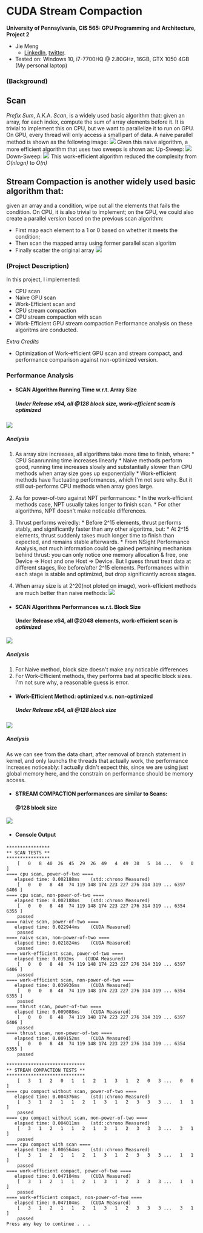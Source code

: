 CUDA Stream Compaction
======================

**University of Pennsylvania, CIS 565: GPU Programming and Architecture, Project 2**

* Jie Meng
  * [LinkedIn](https://www.linkedin.com/in/jie-meng/), [twitter](https://twitter.com/JieMeng6).
* Tested on: Windows 10, i7-7700HQ @ 2.80GHz, 16GB, GTX 1050 4GB (My personal laptop)



### (Background)
## Scan 
*Prefix Sum*, A.K.A. *Scan*, is a widely used basic algorithm that:
given an array, for each index, compute the sum of array elements before it.
It is trivial to implement this on CPU, but we want to parallelize it to run on GPU.
On GPU, every thread will only access a small part of data. A naive parallel method is shown as the following image:
![](img/prefixsum.png)
Given this naive algorithm, a more efficient algorithm that uses two sweeps is shown as:
Up-Sweep:
![](img/upsweep.jpg)
Down-Sweep:
![](img/downsweep.jpg)
This work-efficient algorithm reduced the complexity from *O(nlogn)* to *O(n)*
## Stream Compaction is another widely used basic algorithm that:
given an array and a condition, wipe out all the elements that fails the condition. 
On CPU, it is also trivial to implement; on the GPU, we could also create a parallel version based on the previous scan algorithm:
* First map each element to a 1 or 0 based on whether it meets the condition;
* Then scan the mapped array using former parallel scan algoritm
* Finally scatter the original array
![](img/scatter.jpg)
### (Project Description)
In this project, I implemented:
* CPU scan
* Naive GPU scan
* Work-Efficient scan
and
* CPU stream compaction
* CPU stream compaction with scan
* Work-Efficient GPU stream compaction
Performance analysis on these algoritms are conducted.

*Extra Credits*
* Optimization of Work-efficient GPU scan and stream compact, and performance comparison against non-optimized version.

### Performance Analysis 

- #### SCAN Algorithm Running Time w.r.t. Array Size 
  ##### Under Release x64, all @128 block size, work-efficient scan is *optimized*

![](img/scanperformances.png)

  ##### Analysis
  1. As array size increases, all algorithms take more time to finish, where:
    * CPU Scanrunning time increases linearly
    * Naive methods perform good, running time increases slowly and substantially slower than CPU methods when array size goes up exponentially 
    * Work-efficient methods have fluctuating performances, which I'm not sure why. But it still out-performs CPU methods when array goes large.
  2. As for power-of-two against NPT performances:
    * In the work-efficient methods case, NPT usually takes longer to finish scan.
    * For other algorithms, NPT doesn't make noticable differences.
  3. Thrust performs weiredly:
    * Before 2^15 elements, thrust performs stably, and significantly faster than any other algoritms, but:
    * At 2^15 elements, thrust suddenly takes much longer time to finish than expected, and remains stable afterwards.
    * From NSight Performance Analysis, not much information could be gained pertaining mechanism behind thrust: you can only notice one memory allocation & free, one Device => Host and one Host => Device.
      But I guess thrust treat data at different stages, like before/after 2^15 elements. Performances within each stage is stable and optimized, but drop significantly across stages.
  
  4. When array size is at 2^20(not ploted on image), work-efficient methods are much better than naive methods:
      ![](img/220.png)

- #### SCAN Algorithms Performances w.r.t. Block Size
  #### Under Release x64, all @2048 elements, work-efficient scan is *optimized*

![](img/scanblocksize.png)

   ##### Analysis
   1. For Naive method, block size doesn't make any noticable differences
   2. For Work-Efficient methods, they performs bad at specific block sizes. I'm not sure why, a reasonable guess is error.

- #### Work-Efficient Method: optimized v.s. non-optimized
  ##### Under Release x64, all @128 block size 

![](img/optscan.png) 

   ##### Analysis
   As we can see from the data chart, after removal of branch statement in kernel, and only launchs the threads that actually work, the performance
increases noticeably: I actually didn't expect this, since we are using just global memory here, and the constrain on performance should be memory access.

- #### STREAM COMPACTION performances are similar to Scans:
  #### @128 block size
![](img/sc2.png) 

- #### Console Output 
```
****************
** SCAN TESTS **
****************
    [   0   8  40  26  45  29  26  49   4  49  38   5  14 ...   9   0 ]
==== cpu scan, power-of-two ====
   elapsed time: 0.002188ms    (std::chrono Measured)
    [   0   0   8  48  74 119 148 174 223 227 276 314 319 ... 6397 6406 ]
==== cpu scan, non-power-of-two ====
   elapsed time: 0.002188ms    (std::chrono Measured)
    [   0   0   8  48  74 119 148 174 223 227 276 314 319 ... 6354 6355 ]
    passed
==== naive scan, power-of-two ====
   elapsed time: 0.022944ms    (CUDA Measured)
    passed
==== naive scan, non-power-of-two ====
   elapsed time: 0.021824ms    (CUDA Measured)
    passed
==== work-efficient scan, power-of-two ====
   elapsed time: 0.0392ms    (CUDA Measured)
    [   0   0   8  48  74 119 148 174 223 227 276 314 319 ... 6397 6406 ]
    passed
==== work-efficient scan, non-power-of-two ====
   elapsed time: 0.039936ms    (CUDA Measured)
    [   0   0   8  48  74 119 148 174 223 227 276 314 319 ... 6354 6355 ]
    passed
==== thrust scan, power-of-two ====
   elapsed time: 0.009088ms    (CUDA Measured)
    [   0   0   8  48  74 119 148 174 223 227 276 314 319 ... 6397 6406 ]
    passed
==== thrust scan, non-power-of-two ====
   elapsed time: 0.009152ms    (CUDA Measured)
    [   0   0   8  48  74 119 148 174 223 227 276 314 319 ... 6354 6355 ]
    passed

*****************************
** STREAM COMPACTION TESTS **
*****************************
    [   3   1   2   0   1   1   2   1   3   1   2   0   3 ...   0   0 ]
==== cpu compact without scan, power-of-two ====
   elapsed time: 0.004376ms    (std::chrono Measured)
    [   3   1   2   1   1   2   1   3   1   2   3   3   3 ...   1   1 ]
    passed
==== cpu compact without scan, non-power-of-two ====
   elapsed time: 0.004011ms    (std::chrono Measured)
    [   3   1   2   1   1   2   1   3   1   2   3   3   3 ...   3   1 ]
    passed
==== cpu compact with scan ====
   elapsed time: 0.006564ms    (std::chrono Measured)
    [   3   1   2   1   1   2   1   3   1   2   3   3   3 ...   1   1 ]
    passed
==== work-efficient compact, power-of-two ====
   elapsed time: 0.047104ms    (CUDA Measured)
    [   3   1   2   1   1   2   1   3   1   2   3   3   3 ...   1   1 ]
    passed
==== work-efficient compact, non-power-of-two ====
   elapsed time: 0.047104ms    (CUDA Measured)
    [   3   1   2   1   1   2   1   3   1   2   3   3   3 ...   3   1 ]
    passed
Press any key to continue . . .
```